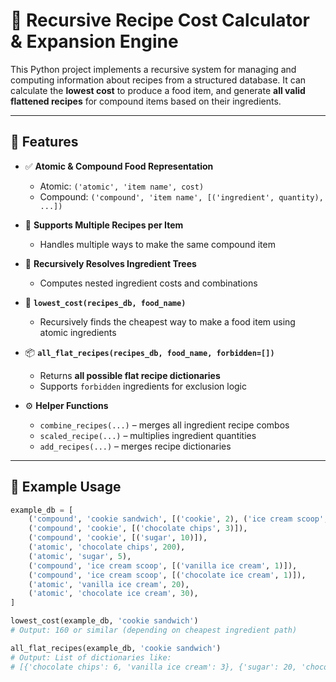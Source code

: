 # 🍲 Recursive Recipe Cost Calculator & Expansion Engine

This Python project implements a recursive system for managing and computing information about recipes from a structured database. It can calculate the **lowest cost** to produce a food item, and generate **all valid flattened recipes** for compound items based on their ingredients.

---

## 📌 Features

- ✅ **Atomic & Compound Food Representation**
  - Atomic: `('atomic', 'item name', cost)`
  - Compound: `('compound', 'item name', [('ingredient', quantity), ...])`

- 🔁 **Supports Multiple Recipes per Item**
  - Handles multiple ways to make the same compound item

- 🧠 **Recursively Resolves Ingredient Trees**
  - Computes nested ingredient costs and combinations

- 💸 **`lowest_cost(recipes_db, food_name)`**
  - Recursively finds the cheapest way to make a food item using atomic ingredients

- 📦 **`all_flat_recipes(recipes_db, food_name, forbidden=[])`**
  - Returns **all possible flat recipe dictionaries**
  - Supports `forbidden` ingredients for exclusion logic

- ⚙️ **Helper Functions**
  - `combine_recipes(...)` – merges all ingredient recipe combos
  - `scaled_recipe(...)` – multiplies ingredient quantities
  - `add_recipes(...)` – merges recipe dictionaries

---

## 🧪 Example Usage

```python
example_db = [
    ('compound', 'cookie sandwich', [('cookie', 2), ('ice cream scoop', 3)]),
    ('compound', 'cookie', [('chocolate chips', 3)]),
    ('compound', 'cookie', [('sugar', 10)]),
    ('atomic', 'chocolate chips', 200),
    ('atomic', 'sugar', 5),
    ('compound', 'ice cream scoop', [('vanilla ice cream', 1)]),
    ('compound', 'ice cream scoop', [('chocolate ice cream', 1)]),
    ('atomic', 'vanilla ice cream', 20),
    ('atomic', 'chocolate ice cream', 30),
]

lowest_cost(example_db, 'cookie sandwich')
# Output: 160 or similar (depending on cheapest ingredient path)

all_flat_recipes(example_db, 'cookie sandwich')
# Output: List of dictionaries like:
# [{'chocolate chips': 6, 'vanilla ice cream': 3}, {'sugar': 20, 'chocolate ice cream': 3}, ...]
